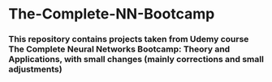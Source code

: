 # The-Complete-NN-Bootcamp 
### This repository contains projects taken from Udemy course The Complete Neural Networks Bootcamp: Theory and Applications, with small changes (mainly corrections and small adjustments)
